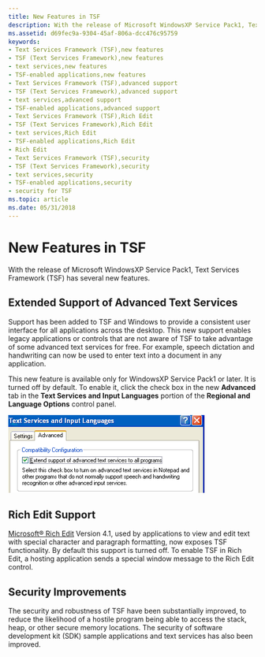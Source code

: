 ```yaml
---
title: New Features in TSF
description: With the release of Microsoft WindowsXP Service Pack1, Text Services Framework (TSF) has several new features.
ms.assetid: d69fec9a-9304-45af-806a-dcc476c95759
keywords:
- Text Services Framework (TSF),new features
- TSF (Text Services Framework),new features
- text services,new features
- TSF-enabled applications,new features
- Text Services Framework (TSF),advanced support
- TSF (Text Services Framework),advanced support
- text services,advanced support
- TSF-enabled applications,advanced support
- Text Services Framework (TSF),Rich Edit
- TSF (Text Services Framework),Rich Edit
- text services,Rich Edit
- TSF-enabled applications,Rich Edit
- Rich Edit
- Text Services Framework (TSF),security
- TSF (Text Services Framework),security
- text services,security
- TSF-enabled applications,security
- security for TSF
ms.topic: article
ms.date: 05/31/2018
---
```


# New Features in TSF

With the release of Microsoft WindowsXP Service Pack1, Text Services Framework (TSF) has several new features.

## Extended Support of Advanced Text Services

Support has been added to TSF and Windows to provide a consistent user interface for all applications across the desktop. This new support enables legacy applications or controls that are not aware of TSF to take advantage of some advanced text services for free. For example, speech dictation and handwriting can now be used to enter text into a document in any application.

This new feature is available only for WindowsXP Service Pack1 or later. It is turned off by default. To enable it, click the check box in the new **Advanced** tab in the **Text Services and Input Languages** portion of the **Regional and Language Options** control panel.

![unaware application support in tsf control panel](images/advanced-text-services.gif)

## Rich Edit Support

[Microsoft® Rich Edit](../controls/rich-edit-controls.md) Version 4.1, used by applications to view and edit text with special character and paragraph formatting, now exposes TSF functionality. By default this support is turned off. To enable TSF in Rich Edit, a hosting application sends a special window message to the Rich Edit control.

## Security Improvements

The security and robustness of TSF have been substantially improved, to reduce the likelihood of a hostile program being able to access the stack, heap, or other secure memory locations. The security of software development kit (SDK) sample applications and text services has also been improved.

 

 